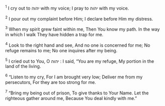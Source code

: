 <sup>1</sup> I cry out to יהוה with my voice; I pray to יהוה with my voice.

<sup>2</sup> I pour out my complaint before Him; I declare before Him my distress.

<sup>3</sup> When my spirit grew faint within me, Then You know my path. In the way in which I walk They have hidden a trap for me.

<sup>4</sup> Look to the right hand and see, And no one is concerned for me; No refuge remains to me; No one inquires after my being.

<sup>5</sup> I cried out to You, O יהוה : I said, “You are my refuge, My portion in the land of the living.

<sup>6</sup> “Listen to my cry, For I am brought very low; Deliver me from my persecutors, For they are too strong for me.

<sup>7</sup> “Bring my being out of prison, To give thanks to Your Name. Let the righteous gather around me, Because You deal kindly with me.”

